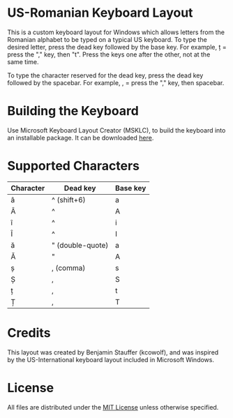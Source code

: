 US-Romanian Keyboard Layout
============
This is a custom keyboard layout for Windows which allows letters from the Romanian alphabet to be typed on a typical US keyboard.  To type the desired letter, press the dead key followed by the base key.  For example, ț = press the "," key, then "t".  Press the keys one after the other, not at the same time.

To type the character reserved for the dead key, press the dead key followed by the spacebar.  For example, , = press the "," key, then spacebar.

Building the Keyboard
=====================
Use Microsoft Keyboard Layout Creator (MSKLC), to build the keyboard into an installable package.  It can be downloaded [here](https://www.microsoft.com/en-us/download/details.aspx?id=102134).

Supported Characters
====================
| Character  | Dead key         | Base key |
| ---------- | ---------------- | -------- |
| â          | ^ (shift+6)      | a        |
| Â          | ^                | A        |
| î          | ^                | i        |
| Î          | ^                | I        |
| ă          | " (double-quote) | a        |
| Ă          | "                | A        |
| ș          | , (comma)        | s        |
| Ș          | ,                | S        |
| ț          | ,                | t        |
| Ț          | ,                | T        |

Credits
=======
This layout was created by Benjamin Stauffer (kcowolf), and was inspired by the US-International keyboard layout included in Microsoft Windows.

License
=======
All files are distributed under the [MIT License](LICENSE) unless otherwise specified.